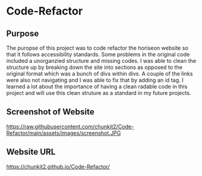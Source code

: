 # Code-Refactor

## Purpose
The puropse of this project was to code refactor the horiseon website so that it follows accessibility standards. Some problems in the original code included a unorganzied structure and missing codes. I was able to clean the structure up by breaking down the site into sections as opposed to the original format which was a bunch of divs within divs. A couple of the links were also not navigating and I was able to fix that by adding an id tag. I learned a lot about the importance of having a clean radable code in this project and will use this clean struture as a standard in my future projects.

## Screenshot of Website
https://raw.githubusercontent.com/chunkit2/Code-Refactor/main/assets/images/screenshot.JPG

## Website URL
https://chunkit2.github.io/Code-Refactor/

